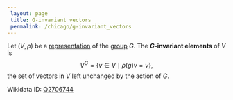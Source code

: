 ```yaml
---
 layout: page
 title: G-invariant vectors
 permalink: /chicago/g-invariant_vectors
---
```

Let $(V,\rho)$ be a [representation](https://defsmath.github.io/DefsMath/group_representation) of the [group](https://defsmath.github.io/DefsMath/group) $G$. The **$G$-invariant elements** of $V$ is $$V^G = \{v\in V\mid \rho(g)v=v\},$$ the set of vectors in $V$ left unchanged by the action of $G$.

Wikidata ID: [Q2706744](https://www.wikidata.org/wiki/Q2706744)